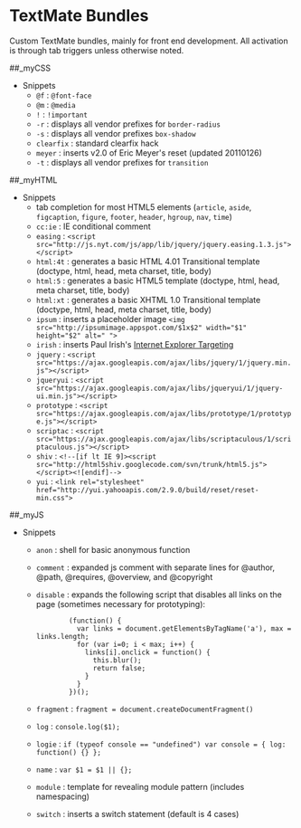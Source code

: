 #  TextMate Bundles

Custom TextMate bundles, mainly for front end development. All activation is through tab triggers unless otherwise noted.

##_myCSS

+ Snippets
  - `@f` : `@font-face`
  - `@m` : `@media`
  - `!` : `!important`
  - `-r` : displays all vendor prefixes for `border-radius`
  - `-s` : displays all vendor prefixes `box-shadow`
  - `clearfix` : standard clearfix hack
  - `meyer` : inserts v2.0 of Eric Meyer's reset (updated 20110126)
  - `-t` : displays all vendor prefixes for `transition`

##_myHTML

+ Snippets
  - tab completion for most HTML5 elements (`article`, `aside`, `figcaption`, `figure`, `footer`, `header`, `hgroup`, `nav`, `time`)
  - `cc:ie` : IE conditional comment
  - `easing` : `<script src="http://js.nyt.com/js/app/lib/jquery/jquery.easing.1.3.js"></script>`
  - `html:4t` : generates a basic HTML 4.01 Transitional template (doctype, html, head, meta charset, title, body)
  - `html:5` : generates a basic HTML5 template (doctype, html, head, meta charset, title, body)
  - `html:xt` : generates a basic XHTML 1.0 Transitional template (doctype, html, head, meta charset, title, body)
  - `ipsum` : inserts a placeholder image `<img src="http://ipsumimage.appspot.com/$1x$2" width="$1" height="$2" alt=" ">`
  - `irish` : inserts Paul Irish's [Internet Explorer Targeting](http://paulirish.com/2008/conditional-stylesheets-vs-css-hacks-answer-neither/)
  - `jquery` : `<script src="https://ajax.googleapis.com/ajax/libs/jquery/1/jquery.min.js"></script>`
  - `jqueryui` : `<script src="https://ajax.googleapis.com/ajax/libs/jqueryui/1/jquery-ui.min.js"></script>`
  - `prototype` : `<script src="https://ajax.googleapis.com/ajax/libs/prototype/1/prototype.js"></script>`
  - `scriptac` : `<script src="https://ajax.googleapis.com/ajax/libs/scriptaculous/1/scriptaculous.js"></script>`
  - `shiv` : `<!--[if lt IE 9]><script src="http://html5shiv.googlecode.com/svn/trunk/html5.js"></script><![endif]-->`
  - `yui` : `<link rel="stylesheet" href="http://yui.yahooapis.com/2.9.0/build/reset/reset-min.css">`

##_myJS

+ Snippets
  - `anon` : shell for basic anonymous function
  - `comment` : expanded js comment with separate lines for @author, @path, @requires, @overview, and @copyright
  - `disable` : expands the following script that disables all links on the page (sometimes necessary for prototyping):

				(function() {
				  var links = document.getElementsByTagName('a'), max = links.length;
				  for (var i=0; i < max; i++) {
				    links[i].onclick = function() {
				      this.blur();
				      return false;
				    }
				  }
				})();
  - `fragment` : `fragment = document.createDocumentFragment()`
  - `log` : `console.log($1);`
  - `logie` : `if (typeof console == "undefined") var console = { log: function() {} };`
  - `name` : `var $1 = $1 || {};`
  - `module` : template for revealing module pattern (includes namespacing)
  - `switch` : inserts a switch statement (default is 4 cases)